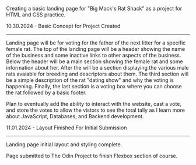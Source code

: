 Creating a basic landing page for "Big Mack's Rat Shack" as a project for HTML and CSS practice.

10.30.2024 - Basic Concept for Project Created
______________________________________________
Landing page will be for voting for the father of the next litter for a specific female rat.  The top of the landing page will be a header showing the name of the business and some inactive links
to other aspects of the business.  Below the header will be a main section showing the female rat and some information about her.  After the will be a section displaying the various male rats
avaiable for breeding and descriptors about them.  The third section will be a simple description of the rat "dating show" and why the voting is happening.  Finally, the last section is a voting box
where you can choose the rat followed by a basic footer.

Plan to eventually add the ability to interact with the website, cast a vote, and store the votes to allow the vistors to see the total tally as I learn more about JavaScript, Databases, and Backend
development.

11.01.2024 - Layout Finished For Initial Submission
___________________________________________________
Landing page initial layout and styling complete. 

Page submitted to The Odin Project to finish Flexbox section of course.